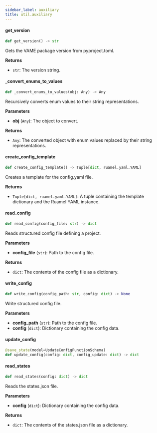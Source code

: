 ```yaml
---
sidebar_label: auxiliary
title: util.auxiliary
---
```


#### get\_version

```python
def get_version() -> str
```

Gets the VAME package version from pyproject.toml.

**Returns**

* `str`: The version string.

#### \_convert\_enums\_to\_values

```python
def _convert_enums_to_values(obj: Any) -> Any
```

Recursively converts enum values to their string representations.

**Parameters**

* **obj** (`Any`): The object to convert.

**Returns**

* `Any`: The converted object with enum values replaced by their string representations.

#### create\_config\_template

```python
def create_config_template() -> Tuple[dict, ruamel.yaml.YAML]
```

Creates a template for the config.yaml file.

**Returns**

* `Tuple[dict, ruamel.yaml.YAML]`: A tuple containing the template dictionary and the Ruamel YAML instance.

#### read\_config

```python
def read_config(config_file: str) -> dict
```

Reads structured config file defining a project.

**Parameters**

* **config_file** (`str`): Path to the config file.

**Returns**

* `dict`: The contents of the config file as a dictionary.

#### write\_config

```python
def write_config(config_path: str, config: dict) -> None
```

Write structured config file.

**Parameters**

* **config_path** (`str`): Path to the config file.
* **config** (`dict`): Dictionary containing the config data.

#### update\_config

```python
@save_state(model=UpdateConfigFunctionSchema)
def update_config(config: dict, config_update: dict) -> dict
```

#### read\_states

```python
def read_states(config: dict) -> dict
```

Reads the states.json file.

**Parameters**

* **config** (`dict`): Dictionary containing the config data.

**Returns**

* `dict`: The contents of the states.json file as a dictionary.

